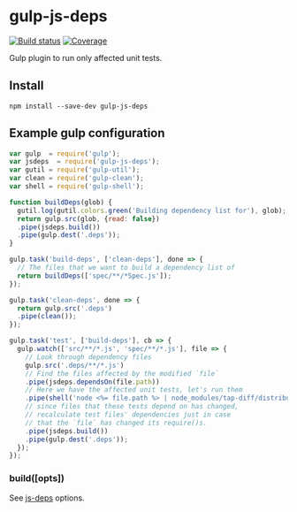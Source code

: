 # gulp-js-deps

[![Build status](https://img.shields.io/travis/engina/gulp-js-deps.svg?style=flat-square)](https://travis-ci.org/engina/gulp-js-deps)
[![Coverage](https://img.shields.io/codecov/c/github/engina/gulp-js-deps.svg?style=flat-square)](https://codecov.io/github/engina/gulp-js-deps?branch=master)

Gulp plugin to run only affected unit tests.

## Install
```
npm install --save-dev gulp-js-deps
```

## Example gulp configuration
```javascript
var gulp  = require('gulp');
var jsdeps  = require('gulp-js-deps');
var gutil = require('gulp-util');
var clean = require('gulp-clean');
var shell = require('gulp-shell');

function buildDeps(glob) {
  gutil.log(gutil.colors.green('Building dependency list for'), glob);
  return gulp.src(glob, {read: false})
  .pipe(jsdeps.build())
  .pipe(gulp.dest('.deps'));
}

gulp.task('build-deps', ['clean-deps'], done => {
  // The files that we want to build a dependency list of
  return buildDeps(['spec/**/*Spec.js']);
});

gulp.task('clean-deps', done => {
  return gulp.src('.deps')
  .pipe(clean());
});

gulp.task('test', ['build-deps'], cb => {
  gulp.watch(['src/**/*.js', 'spec/**/*.js'], file => {
    // Look through dependency files
    gulp.src('.deps/**/*.js')
    // Find the files affected by the modified `file`
    .pipe(jsdeps.dependsOn(file.path))
    // Here we have the affected unit tests, let's run them
    .pipe(shell('node <%= file.path %> | node_modules/tap-diff/distributions/cli.js', {env: {FORCE_COLOR: true}, ignoreErrors: true}))
    // since files that these tests depend on has changed,
    // recalculate test files' dependencies just in case
    // that the `file` has changed its require()s.
    .pipe(jsdeps.build())
    .pipe(gulp.dest('.deps'));
  });
});

```

### build([opts])
See [js-deps](https://github.com/engina/js-deps#analyzefilepath-options) options.
